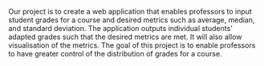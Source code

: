 Our project is to create a web application that enables professors to input student grades for a course and desired metrics such as average, median, and standard deviation. The application outputs individual students’ adapted grades such that the desired metrics are met. It will also allow visualisation of the metrics.
The goal of this project is to enable professors to have greater control of the distribution of grades for a course.
